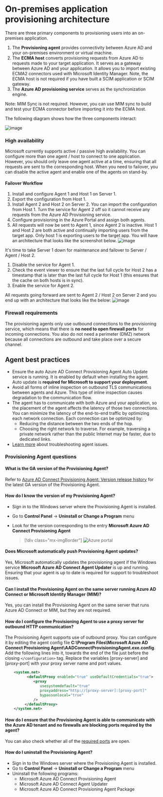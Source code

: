 # On-premises application provisioning architecture

There are three primary components to provisioning users into an on-premises application.

1. The **Provisioning agent** provides connectivity between Azure AD and your on-premises environment or virtual machine.
1. The **ECMA host** converts provisioning requests from Azure AD to requests made to your target application. It serves as a gateway between Azure AD and your application. It allows you to import existing ECMA2 connectors used with Microsoft Identity Manager. Note, the ECMA host is not required if you have built a SCIM application or SCIM gateway.
1. The **Azure AD provisioning service** serves as the synchronization engine.

Note: MIM Sync is not required. However, you can use MIM sync to build and test your ECMA connector before importing it into the ECMA host. 

The following diagram shows how the three components interact:

![image](https://user-images.githubusercontent.com/36525136/116119808-d2f78080-a68c-11eb-9bc9-659db9552ebe.png)


### High availability  

Microsoft currently supports active / passive high availability. You can configure more than one agent / host to connect to one application. However, you should only leave one agent active at a time, ensuring that all requests are sent to the corresponding host. When you need to failover, you can disable the active agent and enable one of the agents on stand-by. 

#### Failover Workflow
1. Install and configure Agent 1 and Host 1 on Server 1. 
1. Export the configuration from Host 1.  
1. Install Agent 2 and Host 2 on Server 2. You can import the configuration from Host 1. Turn the service for Agent 2 off so it cannot receive any requests from the Azure AD Provisioning service.  
1. Configure provisioning in the Azure Portal and assign both agents.  
1. All requests will now be sent to Agent 1, since Agent 2 is inactive. Host 1 and Host 2 are both active and continually importing users from the target app. Only host 1 is exporting users to the target app. You will have an architecture that looks like the screenshot below. 
![image](https://user-images.githubusercontent.com/36525136/115931557-52047300-a459-11eb-9899-e3f8161d0362.png)

It's time to take Server 1 down for maintenance and failover to Server / Agent / Host 2.   
1. Disable the service for Agent 1.   
1. Check the event viewer to ensure that the last full cycle for Host 2 has a timestamp that is later than the last full cycle for Host 1 (this ensures that the cache on both hosts is in sync).  
1. Enable the service for Agent 2. 

All requests going forward are sent to Agent 2 / Host 2 on Server 2 and you end up with an architecture that looks like the below: 
![image](https://user-images.githubusercontent.com/36525136/115932225-8462a000-a45a-11eb-8369-f72209802ad9.png)



### Firewall requirements

The provisioning agents only use outbound connections to the provisioning service, which means that there is **no need to open firewall ports** for incoming connections. You also do not need a perimeter (DMZ) network because all connections are outbound and take place over a secure channel. 

## Agent best practices

- Ensure the auto Azure AD Connect Provisioning Agent Auto Update service is running. It is enabled by default when installing the agent. Auto update is **required for Microsoft to support your deployment**. 
- Avoid all forms of inline inspection on outbound TLS communications between agents and Azure. This type of inline inspection causes degradation to the communication flow.  
- The agent has to communicate with both Azure and your application, so the placement of the agent affects the latency of those two connections.  You can minimize the latency of the end-to-end traffic by optimizing each network connection. Each connection can be optimized by: 
  - Reducing the distance between the two ends of the hop. 
  - Choosing the right network to traverse. For example, traversing a private network rather than the public Internet may be faster, due to dedicated links. 
 - [Learn more](https://github.com/ArvindHarinder1/PrivatePreviewDocs/blob/main/Troubleshooting.md) about troubleshooting agent issues. 

### Provisioning Agent questions

#### What is the GA version of the Provisioning Agent?

Refer to [Azure AD Connect Provisioning Agent: Version release history](../app-provisioning/provisioning-agent-release-version-history.md) for the latest GA version of the Provisioning Agent.  

#### How do I know the version of my Provisioning Agent?

* Sign in to the Windows server where the Provisioning Agent is installed.
* Go to **Control Panel** -> **Uninstall or Change a Program** menu
* Look for the version corresponding to the entry **Microsoft Azure AD Connect Provisioning Agent**

  >[!div class="mx-imgBorder"]
  >![Azure portal](./media/workday-inbound-tutorial/pa_version.png)

#### Does Microsoft automatically push Provisioning Agent updates?

Yes, Microsoft automatically updates the provisioning agent if the  Windows service **Microsoft Azure AD Connect Agent Updater** is up and running. Ensuring that your agent is up to date is required for support to troubleshoot issues. 

#### Can I install the Provisioning Agent on the same server running Azure AD Connect or Microsoft Identity Manager (MIM)?

Yes, you can install the Provisioning Agent on the same server that runs Azure AD Connect or MIM, but they are not required.

#### How do I configure the Provisioning Agent to use a proxy server for outbound HTTP communication?

The Provisioning Agent supports use of outbound proxy. You can configure it by editing the agent config file **C:\Program Files\Microsoft Azure AD Connect Provisioning Agent\AADConnectProvisioningAgent.exe.config**.
Add the following lines into it, towards the end of the file just before the closing `</configuration>` tag.
Replace the variables [proxy-server] and [proxy-port] with your proxy server name and port values.

```xml
    <system.net>
          <defaultProxy enabled="true" useDefaultCredentials="true">
             <proxy
                usesystemdefault="true"
                proxyaddress="http://[proxy-server]:[proxy-port]"
                bypassonlocal="true"
             />
         </defaultProxy>
    </system.net>
```

#### How do I ensure that the Provisioning Agent is able to communicate with the Azure AD tenant and no firewalls are blocking ports required by the agent?

You can also check whether all of the [required ports](../app-proxy/application-proxy-add-on-premises-application.md#open-ports) are open.


#### How do I uninstall the Provisioning Agent?

* Sign in to the Windows server where the Provisioning Agent is installed.
* Go to **Control Panel** -> **Uninstall or Change a Program** menu
* Uninstall the following programs:
  * Microsoft Azure AD Connect Provisioning Agent
  * Microsoft Azure AD Connect Agent Updater
  * Microsoft Azure AD Connect Provisioning Agent Package
